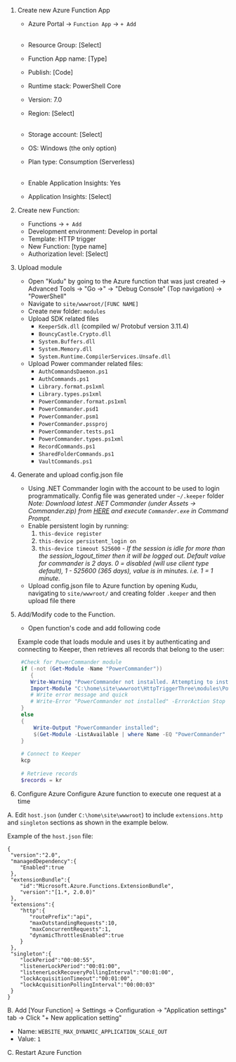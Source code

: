 
1. Create new Azure Function App

    - Azure Portal -> `Function App` -> `+ Add`<br /></br>
  
    - Resource Group: [Select]
    - Function App name: [Type]
    - Publish: [Code]
    - Runtime stack: PowerShell Core
    - Version: 7.0
    - Region: [Select]<br /></br>
  
    - Storage account: [Select]
    - OS: Windows (the only option)
    - Plan type: Consumption (Serverless)<br /></br>
    
    - Enable Application Insights: Yes
    - Application Insights: [Select]
   
2. Create new Function:
    - Functions -> `+ Add`
    - Development environment: Develop in portal
    - Template: HTTP trigger
    - New Function: [type name]
    - Authorization level: [Select]
   
3. Upload module

    - Open "Kudu" by going to the Azure function that was just created -> Advanced Tools -> "Go ->" -> "Debug Console" (Top navigation) -> "PowerShell"
    - Navigate to `site/wwwroot/[FUNC NAME]`
    - Create new folder: `modules`
    - Upload SDK related files
        - `KeeperSdk.dll` (compiled w/ Protobuf version 3.11.4)
        - `BouncyCastle.Crypto.dll`
        - `System.Buffers.dll`
        - `System.Memory.dll`
        - `System.Runtime.CompilerServices.Unsafe.dll`
    - Upload Power commander related files:
        - `AuthCommandsDaemon.ps1`
        - `AuthCommands.ps1`
        - `Library.format.ps1xml`
        - `Library.types.ps1xml`
        - `PowerCommander.format.ps1xml`
        - `PowerCommander.psd1`
        - `PowerCommander.psm1`
        - `PowerCommander.pssproj`
        - `PowerCommander.tests.ps1`
        - `PowerCommander.types.ps1xml`
        - `RecordCommands.ps1`
        - `SharedFolderCommands.ps1`
        - `VaultCommands.ps1`
   
4. Generate and upload config.json file
      - Using .NET Commander login with the account to be used to login programmatically. Config file was generated under `~/.keeper` folder<br />
        _Note: Download latest .NET Commander (under Assets -> Commander.zip) from [HERE](https://github.com/Keeper-Security/keeper-sdk-dotnet/releases) and execute `Commander.exe` in Command Prompt._
      - Enable persistent login by running:
        1. `this-device register`
        2. `this-device persistent_login on`
        3. `this-device timeout 525600` - _If the session is idle for more than the session_logout_timer then it will be logged out.  Default value for commander is 2 days. 0 = disabled (will use client type default), 1 - 525600 (365 days), value is in minutes. i.e. 1 = 1 minute._
      - Upload config.json file to Azure function by opening Kudu, navigating to `site/wwwroot/` and creating folder `.keeper` and then upload file there
   
5. Add/Modify code to the Function.
    - Open function's code and add following code

    Example code that loads module and uses it by authenticating and connecting to Keeper, then retrieves all records that belong to the user:
    
   ```powershell
    #Check for PowerCommander module
    if (-not (Get-Module -Name "PowerCommander"))
       {
       Write-Warning "PowerCommander not installed. Attempting to install..."
       Import-Module "C:\home\site\wwwroot\HttpTriggerThree\modules\PowerCommander.psd1" -Force
       # Write error message and quick
       # Write-Error "PowerCommander not installed" -ErrorAction Stop
    }
    else
    {
        Write-Output "PowerCommander installed";
        $(Get-Module -ListAvailable | where Name -EQ "PowerCommander" | Select-Object Name, Path);
    }
    
    # Connect to Keeper
    kcp
    
    # Retrieve records
    $records = kr
    ```
  
6. Configure Azure
Configure Azure function to execute one request at a time  
  
  A. Edit `host.json` (under `C:\home\site\wwwroot`) to include `extensions.http` and `singleton` sections as shown in the example below.
  
  Example of the `host.json` file:
  
  ```
  {
   "version":"2.0",
   "managedDependency":{
      "Enabled":true
   },
   "extensionBundle":{
      "id":"Microsoft.Azure.Functions.ExtensionBundle",
      "version":"[1.*, 2.0.0)"
   },
   "extensions":{
      "http":{
         "routePrefix":"api",
         "maxOutstandingRequests":10,
         "maxConcurrentRequests":1,
         "dynamicThrottlesEnabled":true
      }
   },
   "singleton":{
      "lockPeriod":"00:00:55",
      "listenerLockPeriod":"00:01:00",
      "listenerLockRecoveryPollingInterval":"00:01:00",
      "lockAcquisitionTimeout":"00:01:00",
      "lockAcquisitionPollingInterval":"00:00:03"
   }
}
```

B. Add [Your Function] -> Settings -> Configuration -> "Application settings" tab -> Click "+ New application setting"
    
- Name: `WEBSITE_MAX_DYNAMIC_APPLICATION_SCALE_OUT`
- Value: `1`

C. Restart Azure Function
